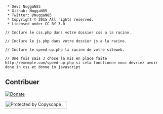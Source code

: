 ```
 * Dev: NuggaN85
 * Github: NuggaN85
 * Twitter: @NuggaN85
 * Copyright © 2015 All rights reserved.
 * Licensed under CC BY 3.0
```


```
// Inclure le css.php dans votre dossier css a la racine.
```
```
// Inclure le js.php dans votre dossier js a la racine.
```
```
// Inclure le speed-up.php la racine de votre siteweb.
```
```
// Une fois sais 3 chose la mis en place faite http://exemple.com/speed-up.php si cela fonctionne vous devriez avoir 
done in css et donne in javascript
```

## Contribuer

[![Donate](https://img.shields.io/badge/paypal-donate-yellow.svg?style=flat)](https://www.paypal.me/LudovicRose)

<a target="_blank" href="http://www.copyscape.com/"><img src="http://banners.copyscape.com/img/copyscape-banner-white-200x25.png" width="200" height="25" border="0" alt="Protected by Copyscape" title="Protected by Copyscape Plagiarism Checker - Do not copy content from this page." /></a>
